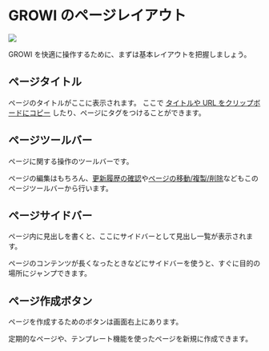 # GROWI のページレイアウト

![](./images/page_layout.png)

GROWI を快適に操作するために、まずは基本レイアウトを把握しましょう。

## ページタイトル

ページのタイトルがここに表示されます。
ここで [タイトルや URL をクリップボードにコピー](/ja/guide/features/copy_to_clipboard.html) したり、ページにタグをつけることができます。

## ページツールバー

ページに関する操作のツールバーです。

ページの編集はもちろん、[更新履歴の確認](/ja/guide/features/history.html)や[ページの移動/複製/削除](/ja/guide/features/page_operation.html)などもこのページツールバーから行います。

## ページサイドバー

ページ内に見出しを書くと、ここにサイドバーとして見出し一覧が表示されます。

ページのコンテンツが長くなったときなどにサイドバーを使うと、すぐに目的の場所にジャンプできます。

## ページ作成ボタン

ページを作成するためのボタンは画面右上にあります。

定期的なページや、テンプレート機能を使ったページを新規に作成できます。
